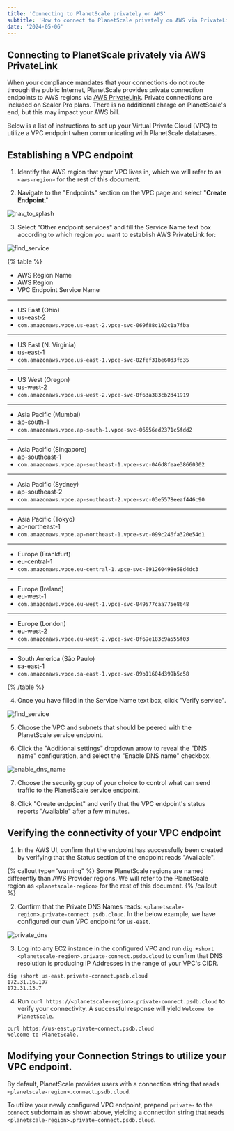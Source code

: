 ```yaml
---
title: 'Connecting to PlanetScale privately on AWS'
subtitle: 'How to connect to PlanetScale privately on AWS via PrivateLink.'
date: '2024-05-06'
---
```


## Connecting to PlanetScale privately via AWS PrivateLink

When your compliance mandates that your connections do not route through the public Internet, PlanetScale provides private connection endpoints to AWS regions via [AWS PrivateLink](https://aws.amazon.com/privatelink/). Private connections are included on Scaler Pro plans. There is no additional charge on PlanetScale's end, but this may impact your AWS bill.

Below is a list of instructions to set up your Virtual Private Cloud (VPC) to utilize a VPC endpoint when communicating with PlanetScale databases.

## Establishing a VPC endpoint

1. Identify the AWS region that your VPC lives in, which we will refer to as `<aws-region>` for the rest of this document.

2. Navigate to the "Endpoints" section on the VPC page and select "**Create Endpoint**."

![nav_to_splash](/assets/docs/managed/aws/privatelink/nav_to_splash.png)

3. Select "Other endpoint services" and fill the Service Name text box according to which region you want to establish AWS PrivateLink for:

![find_service](/assets/docs/multi/aws/privatelink/find_service.png)

{% table %}

- AWS Region Name
- AWS Region
- VPC Endpoint Service Name

---

- US East (Ohio)
- us-east-2
- `com.amazonaws.vpce.us-east-2.vpce-svc-069f88c102c1a7fba`

---

- US East (N. Virginia)
- us-east-1
- `com.amazonaws.vpce.us-east-1.vpce-svc-02fef31be60d3fd35`

---

- US West (Oregon)
- us-west-2
- `com.amazonaws.vpce.us-west-2.vpce-svc-0f63a383cb2d41919`

---

- Asia Pacific (Mumbai)
- ap-south-1
- `com.amazonaws.vpce.ap-south-1.vpce-svc-06556ed2371c5fdd2`

---

- Asia Pacific (Singapore)
- ap-southeast-1
- `com.amazonaws.vpce.ap-southeast-1.vpce-svc-046d8feae38660302`

---

- Asia Pacific (Sydney)
- ap-southeast-2
- `com.amazonaws.vpce.ap-southeast-2.vpce-svc-03e5578eeaf446c90`

---

- Asia Pacific (Tokyo)
- ap-northeast-1
- `com.amazonaws.vpce.ap-northeast-1.vpce-svc-099c246fa320e54d1`

---

- Europe (Frankfurt)
- eu-central-1
- `com.amazonaws.vpce.eu-central-1.vpce-svc-091260498e58d4dc3`

---

- Europe (Ireland)
- eu-west-1
- `com.amazonaws.vpce.eu-west-1.vpce-svc-049577caa775e8648`

---

- Europe (London)
- eu-west-2
- `com.amazonaws.vpce.eu-west-2.vpce-svc-0f69e183c9a555f03`

---

- South America (São Paulo)
- sa-east-1
- `com.amazonaws.vpce.sa-east-1.vpce-svc-09b11604d399b5c58`

{% /table %}

4. Once you have filled in the Service Name text box, click "Verify service".

![find_service](/assets/docs/multi/aws/privatelink/verify_service.png)

5. Choose the VPC and subnets that should be peered with the PlanetScale service endpoint.

6. Click the "Additional settings" dropdown arrow to reveal the "DNS name" configuration, and select the "Enable DNS name" checkbox.

![enable_dns_name](/assets/docs/multi/aws/privatelink/enable_dns_name.png)

7. Choose the security group of your choice to control what can send traffic to the PlanetScale service endpoint.

8. Click "Create endpoint" and verify that the VPC endpoint's status reports "Available" after a few minutes.

## Verifying the connectivity of your VPC endpoint

1. In the AWS UI, confirm that the endpoint has successfully been created by verifying that the Status section of the endpoint reads "Available".

{% callout type="warning" %}
Some PlanetScale regions are named differently than AWS Provider regions. We will refer to the PlanetScale region as `<planetscale-region>` for the rest of this document.
{% /callout %}

2. Confirm that the Private DNS Names reads: `<planetscale-region>.private-connect.psdb.cloud`. In the below example, we have configured our own VPC endpoint for `us-east`.

![private_dns](/assets/docs/multi/aws/privatelink/private_dns.png)

3. Log into any EC2 instance in the configured VPC and run `dig +short <planetscale-region>.private-connect.psdb.cloud` to confirm that DNS resolution is producing IP Addresses in the range of your VPC's CIDR.

```shell
dig +short us-east.private-connect.psdb.cloud
172.31.16.197
172.31.13.7
```

4. Run `curl https://<planetscale-region>.private-connect.psdb.cloud` to verify your connectivity. A successful response will yield `Welcome to PlanetScale`.

```shell
curl https://us-east.private-connect.psdb.cloud
Welcome to PlanetScale.
```

## Modifying your Connection Strings to utilize your VPC endpoint.

By default, PlanetScale provides users with a connection string that reads `<planetscale-region>.connect.psdb.cloud`.

To utilize your newly configured VPC endpoint, prepend `private-` to the `connect` subdomain as shown above, yielding a connection string that reads `<planetscale-region>.private-connect.psdb.cloud`.
